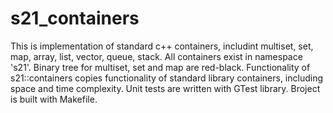 # s21_containers
This is implementation of standard c++ containers, includint multiset, set, map, array, list, vector, queue, stack. All containers exist in namespace 's21'.
Binary tree for multiset, set and map are red-black.
Functionality of s21::containers copies functionality of standard library containers, including space and time complexity.
Unit tests are written with GTest library.
Broject is built with Makefile.

